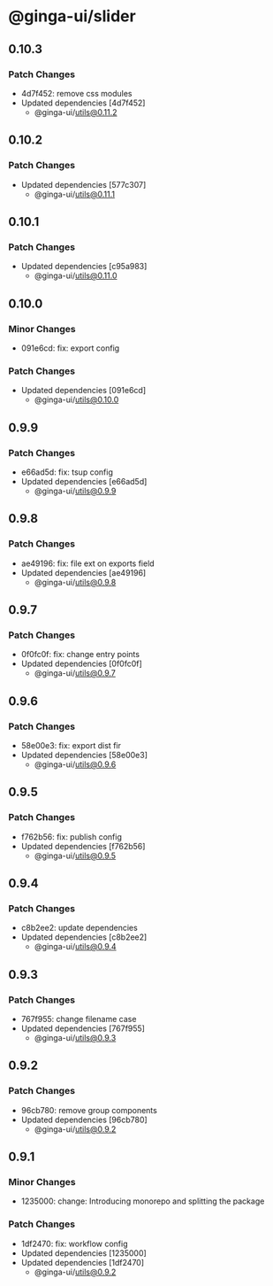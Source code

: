 # @ginga-ui/slider

## 0.10.3

### Patch Changes

- 4d7f452: remove css modules
- Updated dependencies [4d7f452]
  - @ginga-ui/utils@0.11.2

## 0.10.2

### Patch Changes

- Updated dependencies [577c307]
  - @ginga-ui/utils@0.11.1

## 0.10.1

### Patch Changes

- Updated dependencies [c95a983]
  - @ginga-ui/utils@0.11.0

## 0.10.0

### Minor Changes

- 091e6cd: fix: export config

### Patch Changes

- Updated dependencies [091e6cd]
  - @ginga-ui/utils@0.10.0

## 0.9.9

### Patch Changes

- e66ad5d: fix: tsup config
- Updated dependencies [e66ad5d]
  - @ginga-ui/utils@0.9.9

## 0.9.8

### Patch Changes

- ae49196: fix: file ext on exports field
- Updated dependencies [ae49196]
  - @ginga-ui/utils@0.9.8

## 0.9.7

### Patch Changes

- 0f0fc0f: fix: change entry points
- Updated dependencies [0f0fc0f]
  - @ginga-ui/utils@0.9.7

## 0.9.6

### Patch Changes

- 58e00e3: fix: export dist fir
- Updated dependencies [58e00e3]
  - @ginga-ui/utils@0.9.6

## 0.9.5

### Patch Changes

- f762b56: fix: publish config
- Updated dependencies [f762b56]
  - @ginga-ui/utils@0.9.5

## 0.9.4

### Patch Changes

- c8b2ee2: update dependencies
- Updated dependencies [c8b2ee2]
  - @ginga-ui/utils@0.9.4

## 0.9.3

### Patch Changes

- 767f955: change filename case
- Updated dependencies [767f955]
  - @ginga-ui/utils@0.9.3

## 0.9.2

### Patch Changes

- 96cb780: remove group components
- Updated dependencies [96cb780]
  - @ginga-ui/utils@0.9.2

## 0.9.1

### Minor Changes

- 1235000: change: Introducing monorepo and splitting the package

### Patch Changes

- 1df2470: fix: workflow config
- Updated dependencies [1235000]
- Updated dependencies [1df2470]
  - @ginga-ui/utils@0.9.2
